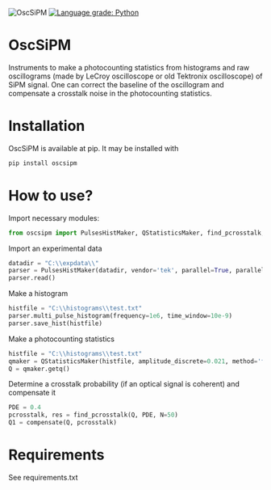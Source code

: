 ![OscSiPM](https://github.com/vongostev/OscSiPM/workflows/OscSiPM/badge.svg?branch=main) [![Language grade: Python](https://img.shields.io/lgtm/grade/python/g/vongostev/OscSiPM.svg?logo=lgtm&logoWidth=18)](https://lgtm.com/projects/g/vongostev/OscSiPM/context:python)

# OscSiPM
Instruments to make a photocounting statistics from histograms and raw oscillograms (made by LeCroy oscilloscope or old Tektronix oscilloscope) of SiPM signal. One can correct the baseline of the oscillogram and compensate a crosstalk noise in the photocounting statistics.

# Installation
OscSiPM is available at pip. It may be installed with
```bash
pip install oscsipm
```
# How to use?
Import necessary modules:
```python
from oscsipm import PulsesHistMaker, QStatisticsMaker, find_pcrosstalk, compensate
```
Import an experimental data
```python
datadir = "C:\\expdata\\"
parser = PulsesHistMaker(datadir, vendor='tek', parallel=True, parallel_jobs=-2)
parser.read()
```
Make a histogram
```python
histfile = "C:\\histograms\\test.txt"
parser.multi_pulse_histogram(frequency=1e6, time_window=10e-9)
parser.save_hist(histfile)
```
Make a photocounting statistics
```python
histfile = "C:\\histograms\\test.txt"
qmaker = QStatisticsMaker(histfile, amplitude_discrete=0.021, method='fit')
Q = qmaker.getq()
```
Determine a crosstalk probability (if an optical signal is coherent) and compensate it
```python
PDE = 0.4
pcrosstalk, res = find_pcrosstalk(Q, PDE, N=50)
Q1 = compensate(Q, pcrosstalk)
```
# Requirements
See requirements.txt
